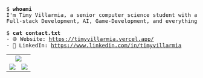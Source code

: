 <pre>
$ <strong>whoami</strong>
I'm Timy Villarmia, a senior computer science student with a wide range of interests 
Full-stack Development, AI, Game-Development, and everything in between.
  
$ <strong>cat contact.txt</strong>
- 🌐 Website: <a href="https://timyvillarmia.vercel.app/">https://timyvillarmia.vercel.app/</a>  
- 💼 LinkedIn: <a href="https://www.linkedin.com/in/timyvillarmia">https://www.linkedin.com/in/timyvillarmia</a>  
</pre>

<table align="center" width="100%"> 
  <tr> 
    <td align="center" colspan="2"> 
     <img src="https://github-profile-summary-cards.vercel.app/api/cards/profile-details?username=TimyVillarmia&theme=dark"/>
    </td> 
  </tr> 
   <tr> 
    <td align="center"> 
       <img src="https://github-readme-stats.vercel.app/api?username=TimyVillarmia&show_icons=true&theme=dark" />
    </td> 
    <td align="center">
      <img src="https://github-readme-stats.vercel.app/api/top-langs/?username=TimyVillarmia&layout=compact&hide=html,css&count_private=true&langs_count=10&theme=dark"/>
    </td> 
   </tr> 
</table>




                                                                                                           
                                                               
                                                                                                     

